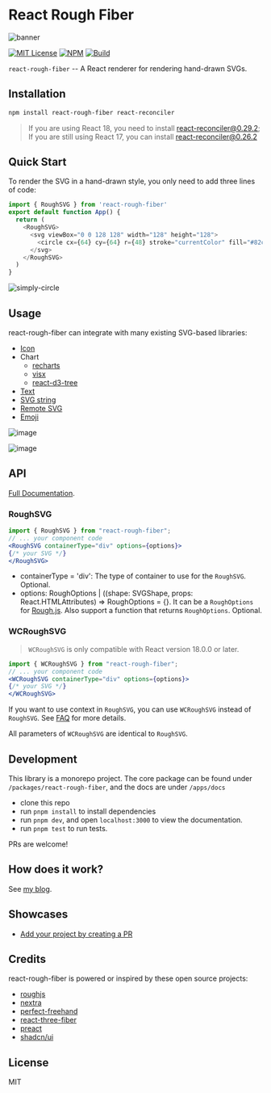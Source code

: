# React Rough Fiber

![banner](https://user-images.githubusercontent.com/27432981/233581368-3b8bb5e1-5d18-48ff-b0ee-89d78abb7796.png)

[![MIT License](https://img.shields.io/badge/License-MIT-green.svg)](https://choosealicense.com/licenses/mit/)
[![NPM](https://img.shields.io/npm/v/react-rough-fiber)](https://www.npmjs.com/package/react-rough-fiber)
[![Build](https://img.shields.io/github/actions/workflow/status/bowen7/react-rough-fiber/npm-publish.yml)](https://github.com/Bowen7/react-rough-fiber/actions/workflows/npm-publish.yml)


`react-rough-fiber` -- A React renderer for rendering hand-drawn SVGs.

## Installation

``` bash
npm install react-rough-fiber react-reconciler
```

> If you are using React 18, you need to install react-reconciler@0.29.2; If you are still using React 17, you can install react-reconciler@0.26.2

## Quick Start

To render the SVG in a hand-drawn style, you only need to add three lines of code:
``` js
import { RoughSVG } from 'react-rough-fiber'
export default function App() {
  return (
    <RoughSVG>
      <svg viewBox="0 0 128 128" width="128" height="128">
        <circle cx={64} cy={64} r={48} stroke="currentColor" fill="#82ca9d" />
      </svg>
    </RoughSVG>
  )
}
```

![simply-circle](https://user-images.githubusercontent.com/27432981/233627411-dcc63b21-317c-4b85-8a55-92d39322df10.png)


## Usage

react-rough-fiber can integrate with many existing SVG-based libraries:

- [Icon](https://react-rough-fiber.amind.app/examples/icon)
- Chart
  - [recharts](https://react-rough-fiber.amind.app/examples/chart/recharts)
  - [visx](https://react-rough-fiber.amind.app/examples/chart/visx)
  - [react-d3-tree](https://react-rough-fiber.amind.app/examples/chart/react-d3-tree)
- [Text](https://react-rough-fiber.amind.app/examples/text)
- [SVG string](https://react-rough-fiber.amind.app/examples/svg-string)
- [Remote SVG](https://react-rough-fiber.amind.app/examples/remote-svg)
- [Emoji](https://react-rough-fiber.amind.app/examples/emoji)

![image](https://user-images.githubusercontent.com/27432981/233629588-34c66519-1ae0-45de-beaa-f9dfedf635f3.png)

![image](https://user-images.githubusercontent.com/27432981/233627832-7f7a1a87-485c-4220-a483-17bb6b93f4ea.png)

## API

[Full Documentation](https://react-rough-fiber.amind.app/apis).

### RoughSVG

``` jsx
import { RoughSVG } from "react-rough-fiber";
// ... your component code
<RoughSVG containerType="div" options={options}>
{/* your SVG */}
</RoughSVG>
```

- containerType = 'div': The type of container to use for the `RoughSVG`. Optional.
- options: RoughOptions | ((shape: SVGShape, props: React.HTMLAttributes<SVGElement>) => RoughOptions = {}. It can be a `RoughOptions` for [Rough.js](https://github.com/rough-stuff/rough/wiki#options). Also support a function that returns `RoughOptions`. Optional.

### WCRoughSVG

> `WCRoughSVG` is only compatible with React version 18.0.0 or later.

``` jsx
import { WCRoughSVG } from "react-rough-fiber";
// ... your component code
<WCRoughSVG containerType="div" options={options}>
{/* your SVG */}
</WCRoughSVG>
```

If you want to use context in `RoughSVG`, you can use `WCRoughSVG` instead of `RoughSVG`. See [FAQ](https://react-rough-fiber.amind.app/faq) for more details.

All parameters of `WCRoughSVG` are identical to `RoughSVG`.

## Development

This library is a monorepo project. The core package can be found under `/packages/react-rough-fiber`, and the docs are under `/apps/docs`

- clone this repo
- run `pnpm install` to install dependencies
- run `pnpm dev`, and open `localhost:3000` to view the documentation.
- run `pnpm test` to run tests.

PRs are welcome!

## How does it work?

See [my blog](https://www.bowencodes.com/post/react-rough-fiber).

## Showcases

- [Add your project by creating a PR](https://github.com/Bowen7/react-rough-fiber/pulls)

## Credits

react-rough-fiber is powered or inspired by these open source projects:

- [roughjs](https://github.com/rough-stuff/rough)
- [nextra](https://github.com/shuding/nextra)
- [perfect-freehand](https://github.com/steveruizok/perfect-freehand)
- [react-three-fiber](https://github.com/pmndrs/react-three-fiber)
- [preact](https://github.com/preactjs/preact)
- [shadcn/ui](https://github.com/shadcn/ui)

## License

MIT
